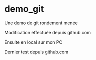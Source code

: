 # demo_git
Une demo de git rondement menée

Modification effectuée depuis github.com

Ensuite en local sur mon PC

Dernier test depuis github.com
